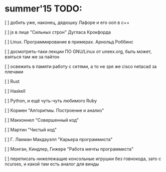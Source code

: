 # summer'15 TODO:

[ ] добить уже, наконец, дядюшку Лафоре и его ооп в с++

[ ] js в лице "Сильных строн" Дугласа Крокфорда

[ ] Linux. Программирование в примерах. Арнольд Роббинс

[ ] досмотреть-таки лекции ПО GNU/Linux от uneex.org, быть может, взяться там же за пайтон

[ ] освежить в памяти работу с сетями, а то не зря же cisco netacad за плечами

[ ] Rust

[ ] Haskell

[ ] Python, и ещё чуть-чуть любимого Ruby

[ ] Кормен "Алгоритмы. Построение и анализ"

[ ] Макконнел "Совершенный код"

[ ] Мартин "Чистый код"

[ ] Г. Лакман Макдауэлл "Карьера программиста"

[ ] Монган, Киндлер, Гижере "Работа мечты программиста"

[ ] переписать нижележащие консольные игрушки без говнокода, зато с ncurses, и какой там есть аналог для винды
